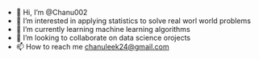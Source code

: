 - 👋 Hi, I’m @Chanu002
- 👀 I’m interested in applying statistics to solve real worl world problems
- 🌱 I’m currently learning machine learning algorithms
- 💞️ I’m looking to collaborate on data science orojects
- 📫 How to reach me chanuleek24@gmail.com

